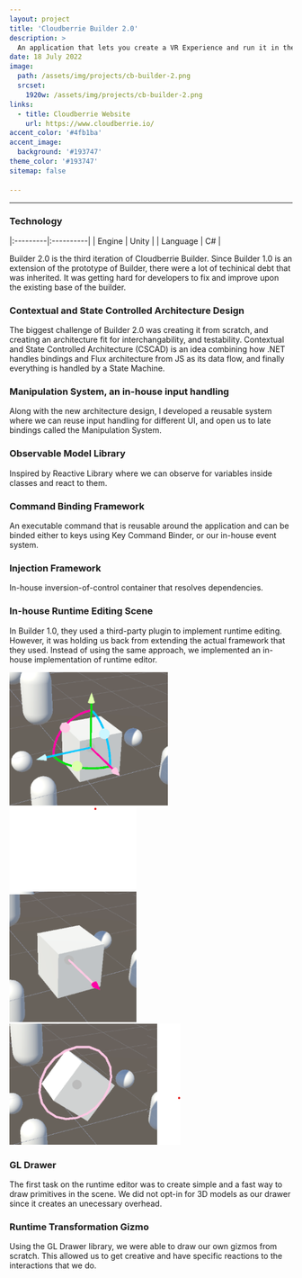 ```yaml
---
layout: project
title: 'Cloudberrie Builder 2.0'
description: >
  An application that lets you create a VR Experience and run it in the VR Application of Cloudberrie
date: 18 July 2022
image: 
  path: /assets/img/projects/cb-builder-2.png
  srcset: 
    1920w: /assets/img/projects/cb-builder-2.png
links:
  - title: Cloudberrie Website
    url: https://www.cloudberrie.io/
accent_color: '#4fb1ba'
accent_image:
  background: '#193747'
theme_color: '#193747'
sitemap: false

---
```

---

### Technology

|:---------|:----------|
| Engine      |         Unity | 
| Language      |         C# |

Builder 2.0 is the third iteration of Cloudberrie Builder. Since Builder 1.0 is an extension of the prototype of Builder, there were a lot of techinical debt that was inherited. It was getting hard for developers to fix and improve upon the existing base of the builder.


### Contextual and State Controlled Architecture Design

The biggest challenge of Builder 2.0 was creating it from scratch, and creating an architecture fit for interchangability, and testability. Contextual and State Controlled Architecture (CSCAD) is an idea combining how .NET handles bindings and Flux architecture from JS as its data flow, and finally everything is handled by a State Machine.

### Manipulation System, an in-house input handling

Along with the new architecture design, I developed a reusable system where we can reuse input handling for different UI, and open us to late bindings called the Manipulation System.

### Observable Model Library

Inspired by Reactive Library where we can observe for variables inside classes and react to them.

### Command Binding Framework

An executable command that is reusable around the application and can be binded either to keys using Key Command Binder, or our in-house event system.

### Injection Framework

In-house inversion-of-control container that resolves dependencies.

### In-house Runtime Editing Scene

In Builder 1.0, they used a third-party plugin to implement runtime editing. However, it was holding us back from extending the actual framework that they used. Instead of using the same approach, we implemented an in-house implementation of runtime editor.

![200x200](/assets/img/projects/gizmo1.png)
![200x200](/assets/img/projects/gizmo2.png)
![200x200](/assets/img/projects/gizmo3.png)

### GL Drawer
The first task on the runtime editor was to create simple and a fast way to draw primitives in the scene. We did not opt-in for 3D models as our drawer since it creates an unecessary overhead.

### Runtime Transformation Gizmo

Using the GL Drawer library, we were able to draw our own gizmos from scratch. This allowed us to get creative and have specific reactions to the interactions that we do.

